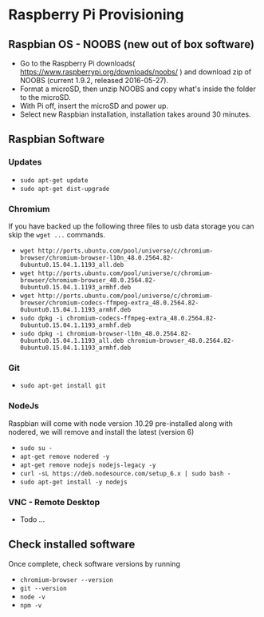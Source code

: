 # Raspberry Pi Provisioning

## Raspbian OS - NOOBS (new out of box software)
* Go to the Raspberry Pi downloads( https://www.raspberrypi.org/downloads/noobs/ ) and download zip of NOOBS (current 1.9.2, released 2016-05-27).
* Format a microSD, then unzip NOOBS and copy what's inside the folder to the microSD.
* With Pi off, insert the microSD and power up.
* Select new Raspbian installation, installation takes around 30 minutes.

## Raspbian Software
### Updates
* `sudo apt-get update`
* `sudo apt-get dist-upgrade`

### Chromium
If you have backed up the following three files to usb data storage you can skip the `wget ...` commands. 
* `wget http://ports.ubuntu.com/pool/universe/c/chromium-browser/chromium-browser-l10n_48.0.2564.82-0ubuntu0.15.04.1.1193_all.deb`
* `wget http://ports.ubuntu.com/pool/universe/c/chromium-browser/chromium-browser_48.0.2564.82-0ubuntu0.15.04.1.1193_armhf.deb`
* `wget http://ports.ubuntu.com/pool/universe/c/chromium-browser/chromium-codecs-ffmpeg-extra_48.0.2564.82-0ubuntu0.15.04.1.1193_armhf.deb`
* `sudo dpkg -i chromium-codecs-ffmpeg-extra_48.0.2564.82-0ubuntu0.15.04.1.1193_armhf.deb`
* `sudo dpkg -i chromium-browser-l10n_48.0.2564.82-0ubuntu0.15.04.1.1193_all.deb chromium-browser_48.0.2564.82-0ubuntu0.15.04.1.1193_armhf.deb`

### Git
* `sudo apt-get install git`

### NodeJs
Raspbian will come with node version .10.29 pre-installed along with nodered, we will remove and install the latest (version 6)
* `sudo su -`
* `apt-get remove nodered -y`
* `apt-get remove nodejs nodejs-legacy -y`
* `curl -sL https://deb.nodesource.com/setup_6.x | sudo bash -`
* `sudo apt-get install -y nodejs`

### VNC - Remote Desktop
* Todo ...

## Check installed software
Once complete, check software versions by running
* `chromium-browser --version`
* `git --version`
* `node -v`
* `npm -v`
